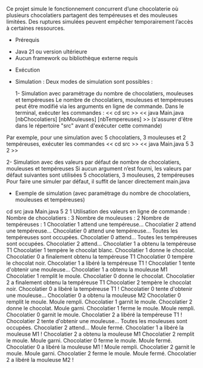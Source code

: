 Ce projet simule le fonctionnement concurrent d’une chocolaterie où plusieurs chocolatiers partagent des tempéreuses et des mouleuses limitées.
Des ruptures simulées peuvent empêcher temporairement l’accès à certaines ressources.

* Prérequis
- Java 21 ou version ultérieure
- Aucun framework ou bibliothèque externe requis

* Exécution
- Simulation :
Deux modes de simulation sont possibles :

  1- Simulation avec paramétrage du nombre de chocolatiers, mouleuses et tempéreuses
Le nombre de chocolatiers, mouleuses et tempéreuses peut être modifié via les arguments en ligne de commande.
Dans le terminal, exécuter les commandes :
<< cd src >>
<< java Main.java [nbChocolatiers] [nbMouleuses] [nbTempereuses] >>  (s'assurer d'être dans le répertoire "src" avant d'exécuter cette commande)

Par exemple, pour une simulation avec 5 chocolatiers, 3 mouleuses et 2 tempéreuses, exécuter les commandes 
<< cd src >>
<< java Main.java 5 3 2 >> 

  2- Simulation avec des valeurs par défaut de nombre de chocolatiers, mouleuses et tempéreuses
Si aucun argument n’est fourni, les valeurs par défaut suivantes sont utilisées
5 chocolatiers, 3 mouleuses, 2 tempéreuses
Pour faire une simuler par défaut, il suffit de lancer directement main.java


* Exemple de simulation (avec paramétrage du nombre de chocolatiers, mouleuses et tempéreuses)

cd src
java Main.java 5 2 1
Utilisation des valeurs en ligne de commande : 
Nombre de chocolatiers : 3
Nombre de mouleuses : 2
Nombre de tempéreuses : 1
Chocolatier 1 attend une tempéreuse...
Chocolatier 2 attend une tempéreuse...
Chocolatier 0 attend une tempéreuse...
Toutes les tempéreuses sont occupées. Chocolatier 0 attend...
Toutes les tempéreuses sont occupées. Chocolatier 2 attend...
Chocolatier 1 a obtenu la tempéreuse T1
Chocolatier 1 tempère le chocolat blanc.
Chocolatier 1 donne le chocolat.
Chocolatier 0 a finalement obtenu la tempéreuse T1
Chocolatier 0 tempère le chocolat noir.
Chocolatier 1 a libéré la tempéreuse T1 !
Chocolatier 1 tente d'obtenir une mouleuse...
Chocolatier 1 a obtenu la mouleuse M1
Chocolatier 1 remplit le moule.
Chocolatier 0 donne le chocolat.
Chocolatier 2 a finalement obtenu la tempéreuse T1
Chocolatier 2 tempère le chocolat noir.
Chocolatier 0 a libéré la tempéreuse T1 !
Chocolatier 0 tente d'obtenir une mouleuse...
Chocolatier 0 a obtenu la mouleuse M2
Chocolatier 0 remplit le moule.
Moule rempli.
Chocolatier 1 garnit le moule.
Chocolatier 2 donne le chocolat.
Moule garni.
Chocolatier 1 ferme le moule.
Moule rempli.
Chocolatier 0 garnit le moule.
Chocolatier 2 a libéré la tempéreuse T1 !
Chocolatier 2 tente d'obtenir une mouleuse...
Toutes les mouleuses sont occupées. Chocolatier 2 attend...
Moule fermé.
Chocolatier 1 a libéré la mouleuse M1 !
Chocolatier 2 a obtenu la mouleuse M1
Chocolatier 2 remplit le moule.
Moule garni.
Chocolatier 0 ferme le moule.
Moule fermé.
Chocolatier 0 a libéré la mouleuse M1 !
Moule rempli.
Chocolatier 2 garnit le moule.
Moule garni.
Chocolatier 2 ferme le moule.
Moule fermé.
Chocolatier 2 a libéré la mouleuse M2 !


